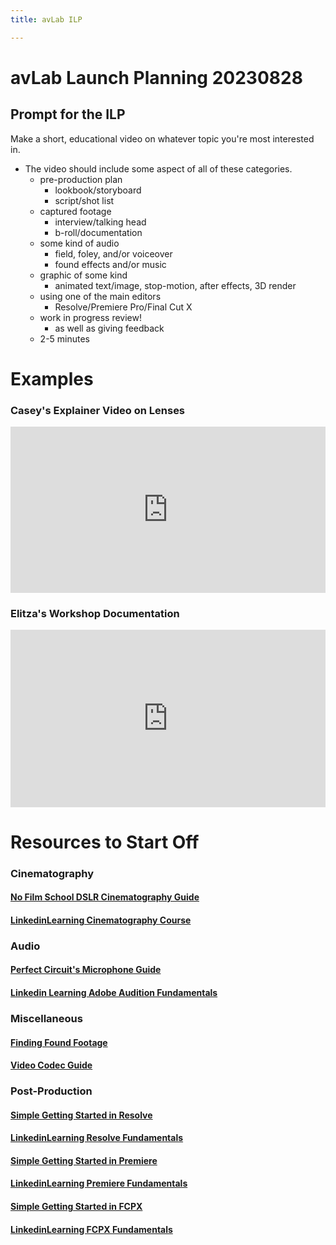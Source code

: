 ```yaml
---
title: avLab ILP

---
```


# avLab Launch Planning 20230828

## Prompt for the ILP
Make a short, educational video on whatever topic you're most interested in. 

- The video should include some aspect of all of these categories. 
	- pre-production plan
		- lookbook/storyboard
		- script/shot list
	- captured footage
		- interview/talking head
		- b-roll/documentation
	- some kind of audio
		- field, foley, and/or voiceover
		- found effects and/or music
	- graphic of some kind
		- animated text/image, stop-motion, after effects, 3D render
	- using one of the main editors 
		- Resolve/Premiere Pro/Final Cut X
	- work in progress review!
		- as well as giving feedback
	- 2-5 minutes

# Examples
### Casey's Explainer Video on Lenses
<div style="padding:52.73% 0 0 0;position:relative;"><iframe src="https://player.vimeo.com/video/858745708?badge=0&amp;autopause=0&amp;player_id=0&amp;app_id=58479" frameborder="0" allow="autoplay; fullscreen; picture-in-picture" style="position:absolute;top:0;left:0;width:100%;height:100%;" title="avLab_ilp-CC_20230811"></iframe></div><script src="https://player.vimeo.com/api/player.js"></script>

### Elitza's Workshop Documentation 

<div style="padding:56.25% 0 0 0;position:relative;"><iframe src="https://player.vimeo.com/video/858744940?badge=0&amp;autopause=0&amp;player_id=0&amp;app_id=58479" frameborder="0" allow="autoplay; fullscreen; picture-in-picture" style="position:absolute;top:0;left:0;width:100%;height:100%;" title="avLab-Montage"></iframe></div><script src="https://player.vimeo.com/api/player.js"></script>

# Resources to Start Off

### Cinematography

#### [No Film School DSLR Cinematography Guide](https://laney.edu/media/wp-content/uploads/sites/53/2012/10/DSLR_Cinematography_Guide.pdf)

#### [LinkedinLearning Cinematography Course](https://www.linkedin.com/learning/learning-cinematography-1-narrative-fundamentals/welcome?u=2194065)

### Audio 

#### [Perfect Circuit's Microphone Guide](https://www.perfectcircuit.com/signal/microphone-types-explained?gclid=EAIaIQobChMI7N-P3aybgQMVrUVyCh3kGAj2EAAYBCAAEgKH4_D_BwE)

#### [Linkedin Learning Adobe Audition Fundamentals](https://www.linkedin.com/learning/audition-essential-training/touring-the-audition-interface?u=2194065)

### Miscellaneous

#### [Finding Found Footage](https://resources.learninglab.xyz/simple/people/casey-c/Found-and-archival-footage)

#### [Video Codec Guide](https://resources.learninglab.xyz/simple/people/casey-c/videoCompression-codecs)

### Post-Production

#### [Simple Getting Started in Resolve](https://resources.learninglab.xyz/simple/people/casey-c/Resolve-getStarted)

#### [LinkedinLearning Resolve Fundamentals](https://www.linkedin.com/learning/davinci-resolve-fundamentals/learning-davinci-resolve?u=2194065)

#### [Simple Getting Started in Premiere](https://resources.learninglab.xyz/simple/people/casey-c/Premiere-getStarted)

#### [LinkedinLearning Premiere Fundamentals](https://www.linkedin.com/learning/premiere-pro-2022-essential-training/getting-started-with-premiere-pro?u=2194065)

#### [Simple Getting Started in FCPX](https://resources.learninglab.xyz/simple/people/casey-c/FCPX-getStarted)

#### [LinkedinLearning FCPX Fundamentals](https://www.linkedin.com/learning/final-cut-pro-essential-training-14866621/final-cut-pro?u=2194065)


